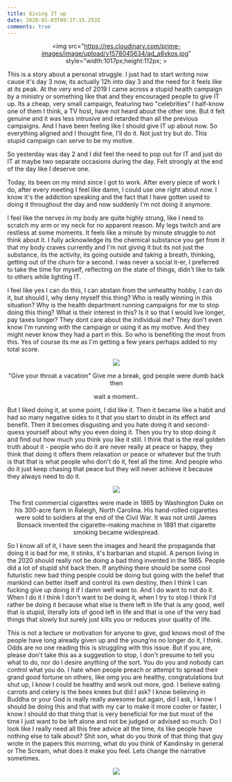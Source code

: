 ```yaml
---
title: Giving IT up
date: 2020-01-03T09:37:15.253Z
comments: true
---
```

<center>

<img src="https://res.cloudinary.com/prime-images/image/upload/v1578045634/ad_a6vkos.jpg" style="width:1017px;height:112px; >

</center>

This is a story about a personal struggle. I just had to start writing now cause it's day 3 now, its actually 12h into day 3 and the need for it feels like at its peak. At the very end of 2019 I came across a stupid health campaign by a ministry or something like that and they encouraged people to give IT up. Its a cheap, very small campaign, featuring two "celebrities" I half-know one of them I think, a TV host, have not heard about the other one. But it felt genuine and it was less intrusive and retarded than all the previous campaigns. And I have been feeling like I should give IT up about now. So everything aligned and I thought fine, I'll do it. Not just try but do. This stupid campaign can serve to be my motive.

So yesterday was day 2 and I did feel the need to pop out for IT and just do IT at maybe two separate occasions during the day. Felt strongly at the end of the day like I deserve one.

Today, its been on my mind since I got to work. After every piece of work I do, after every meeting I feel like damn, I could use one right about now. I know it's the addiction speaking and the fact that I have gotten used to doing it throughout the day and now suddenly I'm not doing it anymore.

I feel like the nerves in my body are quite highly strung, like I need to scratch my arm or my neck for no apparent reason. My legs twitch and are restless at some moments. It feels like a minute by minute struggle to not think about it. I fully acknowledge its the chemical substance you get from it that my body craves currently and I'm not giving it but its not just the substance, its the activity, its going outside and taking a breath, thinking, getting out of the churn for a second. I was never a social it-er, I preferred to take the time for myself, reflecting on the state of things, didn't like to talk to others while lighting IT.

I feel like yes I can do this, I can abstain from the unhealthy hobby, I can do it, but should I, why deny myself this thing? Who is really winning in this situation? Why is the health department running campaigns for me to stop doing this thing? What is their interest in this? Is it so that I would live longer, pay taxes longer? They dont care about the individual me? They don't even know I'm running with the campaign or using it as my motive. And they might never know they had a part in this. So who is benefiting the most from this. Yes of course its me as I'm getting a few years perhaps added to my total score. 

<center>

<img src="https://res.cloudinary.com/prime-images/image/upload/v1578045634/camels-fresh-01-2015_v9yldl.jpg">

"Give your throat a vacation"
Give me a break, god people were dumb back then

wait a moment..

</center>

But I liked doing it, at some point, I did like it. Then it became like a habit and had so many negative sides to it that you start to doubt in its effect and benefit. Then it becomes disgusting and you hate doing it and second-quess yourself about why you even doing it. Then you try to stop doing it and find out how much you think you like it still. I think that is the real golden truth about it - people who do it are never really at peace or happy, they think that doing it offers them relaxation or peace or whatever but the truth is that that is what people who don't do it, feel all the time. And people who do it just keep chasing that peace but they will never achieve it because they always need to do it.

<center>

<img src="https://res.cloudinary.com/prime-images/image/upload/v1578045634/first_pack_qxtdl0.jpg">

The first commercial cigarettes were made in 1865 by Washington Duke on his 300-acre farm in Raleigh, North Carolina. His hand-rolled cigarettes were sold to soldiers at the end of the Civil War. It was not until James Bonsack invented the cigarette-making machine in 1881 that cigarette smoking became widespread.
</center>

So I know all of it, I have seen the images and heard the propaganda that doing it is bad for me, it stinks, it's barbarian and stupid. A person living in the 2020 should really not be doing a bad thing invented in the 1865. People did a lot of stupid shit back then. If anything there should be some cool futuristic new bad thing people could be doing but going with the belief that mankind can better itself and control its own destiny, then I think I can fucking give up doing it if I damn well want to. And I do want to not do it. When I do it I think I don't want to be doing it, when I try to stop I think I'd rather be doing it because what else is there left in life that is any good, well that is stupid, literally lots of good left in life and that is one of the very bad things that slowly but surely just kills you or reduces your quality of life. 

This is not a lecture or motivation for anyone to give, god knows most of the people have long already given up and the young'ns no longer do it, I think. Odds are no one reading this is struggling with this issue. But if you are, please don't take this as a suggestion to stop, I don't presume to tell you what to do, nor do I desire anything of the sort. You do you and nobody can control what you do. I hate when people preach or attempt to spread their grand good fortune on others, like omg you are healthy, congratulations but shut up, I know I could be healthy and work out more, god. I believe eating carrots and celery is the bees knees but did I ask? I know believing in Buddha or your God is really really awesome but again, did I ask, I know I should be doing this and that with my car to make it more cooler or faster, I know I should do that thing that is very beneficial for me but most of the time I just want to be left alone and not be judged or advised so much. Do I look like I really need all this free advice all the time, its like people have nothing else to talk about? Shit son, what do you think of that thing that guy wrote in the papers this morning, what do you think of Kandinsky in general or The Scream, what does it make you feel. Lets change the narrative sometimes.

<center>
<img src="https://res.cloudinary.com/prime-images/image/upload/v1578056424/DeathtoStock_Hot_Cold-01_xjsyzz.jpg" >
</center>
